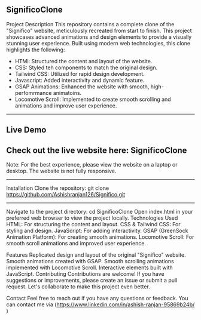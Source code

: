 ## SignificoClone

Project Description
This repository contains a complete clone of the "Significo" website, meticulously recreated from start to finish. This project showcases advanced animations and design elements to provide a visually stunning user experience. Built using modern web technologies, this clone highlights the following:

* HTMl: Structured the content and layout of the website.
* CSS: Styled teh components to match the original design.
* Tailwind CSS: Utilized for rapid design development.
* Javascript: Added interactivity and dynamic feature.
* GSAP Animations: Enhanced the website with smooth, high-perfomrmance animatoins.
* Locomotive Scroll: Implemented to create smooth scrolling and animations and improve user experience.

----------

## Live Demo
## Check out the live website here: SignificoClone

Note: For the best experience, please view the website on a laptop or desktop. The website is not fully responsive.

-----------
Installation
Clone the repository:
git clone https://github.com/Ashishranjan126/Significo.git

----------
Navigate to the project directory:
cd SignificoClone
Open index.html in your preferred web browser to view the project locally.
Technologies Used
HTML: For structuring the content and layout.
CSS & Tailwind CSS: For styling and design.
JavaScript: For adding interactivity.
GSAP (GreenSock Animation Platform): For creating smooth animations.
Locomotive Scroll: For smooth scroll animations and improved user experience.


Features
Replicated design and layout of the original "Significo" website.
Smooth animations created with GSAP.
Smooth scrolling animations implemented with Locomotive Scroll.
Interactive elements built with JavaScript.
Contributing
Contributions are welcome! If you have suggestions or improvements, please create an issue or submit a pull request. Let's collaborate to make this project even better.

Contact
Feel free to reach out if you have any questions or feedback. You can contact me via (https://www.linkedin.com/in/ashish-ranjan-95869b24b/ )
